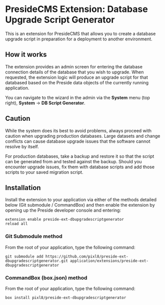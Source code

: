 # PresideCMS Extension: Database Upgrade Script Generator

This is an extension for PresideCMS that allows you to create a database upgrade script in preparation for a deployment to another environment.

## How it works

The extension provides an admin screen for entering the database connection details of the database that you wish to upgrade. When requested, the extension logic will produce an upgrade script for that databased based on the Preside data objects of the currently running application.

You can navigate to the wizard in the admin via the **System** menu (top right), **System** -> **DB Script Generator**.

## Caution

While the system does its best to avoid problems, always proceed with caution when upgrading production databases. Large datasets and change conflicts can cause database upgrade issues that the software cannot resolve by itself.

For production databases, take a backup and restore it so that the script can be generated from and tested against the backup. Should you encounter upgrade issues, fix them with database scripts and add those scripts to your saved migration script.

## Installation

Install the extension to your application via either of the methods detailed below (Git submodule / CommandBox) and then enable the extension by opening up the Preside developer console and entering:

    extension enable preside-ext-dbupgradescriptgenerator
    reload all

### Git Submodule method

From the root of your application, type the following command:

    git submodule add https://github.com/pixl8/preside-ext-dbupgradescriptgenerator.git application/extensions/preside-ext-dbupgradescriptgenerator

### CommandBox (box.json) method

From the root of your application, type the following command:

    box install pixl8/preside-ext-dbupgradescriptgenerator





